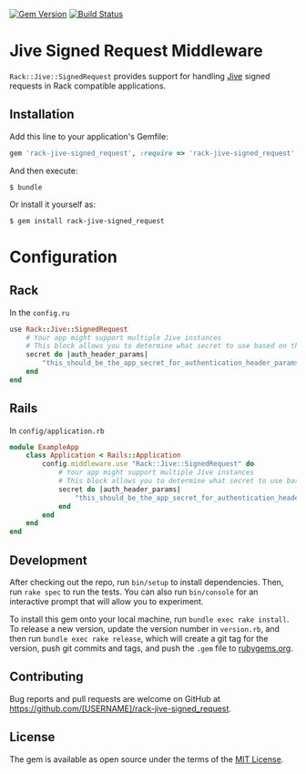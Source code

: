 [![Gem Version](https://badge.fury.io/rb/rack-jive-signed_request.svg)](http://badge.fury.io/rb/rack-jive-signed_request)
[![Build Status](https://travis-ci.org/butchmarshall/rack-jive-signed_request.svg?branch=master)](https://travis-ci.org/butchmarshall/rack-jive-signed_request)

# Jive Signed Request Middleware

`Rack::Jive::SignedRequest` provides support for handling [Jive](https://www.jivesoftware.com/) signed requests in Rack compatible applications.

## Installation

Add this line to your application's Gemfile:

```ruby
gem 'rack-jive-signed_request', :require => 'rack-jive-signed_request'
```

And then execute:

    $ bundle

Or install it yourself as:

    $ gem install rack-jive-signed_request

# Configuration

## Rack

In the `config.ru`

```ruby
use Rack::Jive::SignedRequest
	# Your app might support multiple Jive instances
	# This block allows you to determine what secret to use based on the Authorization header
	secret do |auth_header_params|
		"this_should_be_the_app_secret_for_authentication_header_params"
	end
end
```

## Rails

In `config/application.rb`
```ruby
module ExampleApp
	class Application < Rails::Application
		config.middleware.use "Rack::Jive::SignedRequest" do
			# Your app might support multiple Jive instances
			# This block allows you to determine what secret to use based on the Authorization header
			secret do |auth_header_params|
				"this_should_be_the_app_secret_for_authentication_header_params"
			end
		end
	end
end
```

## Development

After checking out the repo, run `bin/setup` to install dependencies. Then, run `rake spec` to run the tests. You can also run `bin/console` for an interactive prompt that will allow you to experiment.

To install this gem onto your local machine, run `bundle exec rake install`. To release a new version, update the version number in `version.rb`, and then run `bundle exec rake release`, which will create a git tag for the version, push git commits and tags, and push the `.gem` file to [rubygems.org](https://rubygems.org).

## Contributing

Bug reports and pull requests are welcome on GitHub at https://github.com/[USERNAME]/rack-jive-signed_request.


## License

The gem is available as open source under the terms of the [MIT License](http://opensource.org/licenses/MIT).

